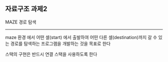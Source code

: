 ## 자료구조 과제2
MAZE 경로 탐색 

----------------
maze 환경 에서 어떤 셀(start) 에서 출발하여 어떤 다른 셀(destination)까지 갈 수 있는 경로를 탐색하는 프로그램을 개발하는 것을 목표로 한다 

스택의 구현은 반드시 연결 스택을 사용하도록 한다

